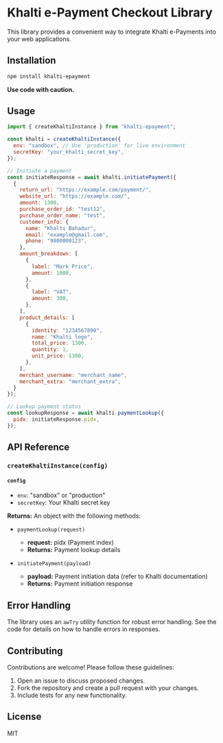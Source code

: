 # Khalti e-Payment Checkout Library

This library provides a convenient way to integrate Khalti e-Payments into your web applications.

## Installation

```bash
npm install khalti-epayment
```

**Use code with caution.**

## Usage

```javascript
import { createKhaltiInstance } from "khalti-epayment";

const khalti = createKhaltiInstance({
  env: "sandbox", // Use 'production' for live environment
  secretKey: "your_khalti_secret_key",
});

// Initiate a payment
const initiateResponse = await khalti.initiatePayment({
  {
    return_url: "https://example.com/payment/",
    website_url: "https://example.com/",
    amount: 1300,
    purchase_order_id: "test12",
    purchase_order_name: "test",
    customer_info: {
      name: "Khalti Bahadur",
      email: "example@gmail.com",
      phone: "9800000123",
    },
    amount_breakdown: [
      {
        label: "Mark Price",
        amount: 1000,
      },
      {
        label: "VAT",
        amount: 300,
      },
    ],
    product_details: [
      {
        identity: "1234567890",
        name: "Khalti logo",
        total_price: 1300,
        quantity: 1,
        unit_price: 1300,
      },
    ],
    merchant_username: "merchant_name",
    merchant_extra: "merchant_extra",
  }
});

// Lookup payment status
const lookupResponse = await khalti.paymentLookup({
  pidx: initiateResponse.pidx,
});
```

## API Reference

### `createKhaltiInstance(config)`

#### `config`

- `env`: "sandbox" or "production"
- `secretKey`: Your Khalti secret key

**Returns:** An object with the following methods:

- `paymentLookup(request)`

  - **request:** pidx (Payment index)
  - **Returns:** Payment lookup details

- `initiatePayment(payload)`
  - **payload:** Payment initiation data (refer to Khalti documentation)
  - **Returns:** Payment initiation response

## Error Handling

The library uses an `awTry` utility function for robust error handling. See the code for details on how to handle errors in responses.

## Contributing

Contributions are welcome! Please follow these guidelines:

1. Open an issue to discuss proposed changes.
2. Fork the repository and create a pull request with your changes.
3. Include tests for any new functionality.

## License

MIT
